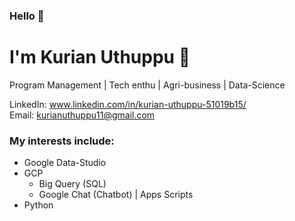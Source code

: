 ### Hello :wave: ###

# I'm Kurian Uthuppu :slightly_smiling_face:

Program Management | Tech enthu | Agri-business | Data-Science

LinkedIn: www.linkedin.com/in/kurian-uthuppu-51019b15/  
Email: kurianuthuppu11@gmail.com

### My interests include: ###
  * Google Data-Studio
  * GCP
    * Big Query (SQL)
    * Google Chat (Chatbot) | Apps Scripts 
  * Python
